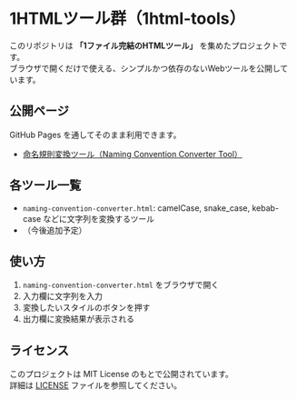 # 1HTMLツール群（1html-tools）

このリポジトリは **「1ファイル完結のHTMLツール」** を集めたプロジェクトです。  
ブラウザで開くだけで使える、シンプルかつ依存のないWebツールを公開しています。

## 公開ページ
GitHub Pages を通してそのまま利用できます。
- [命名規則変換ツール（Naming Convention Converter Tool）](https://grachro.github.io/1html-tools/naming-convention-converter.html)

## 各ツール一覧
- `naming-convention-converter.html`: camelCase, snake_case, kebab-case などに文字列を変換するツール
- （今後追加予定）

## 使い方
1. `naming-convention-converter.html` をブラウザで開く
2. 入力欄に文字列を入力
3. 変換したいスタイルのボタンを押す
4. 出力欄に変換結果が表示される

## ライセンス
このプロジェクトは MIT License のもとで公開されています。  
詳細は [LICENSE](LICENSE) ファイルを参照してください。
